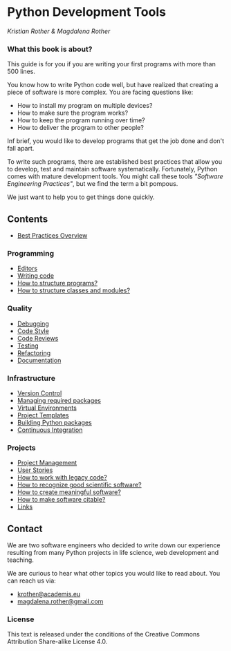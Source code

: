 
# Python Development Tools

*Kristian Rother & Magdalena Rother*

### What this book is about?

This guide is for you if you are writing your first programs with more than 500 lines.

You know how to write Python code well, but have realized that creating a piece of software is more complex. You are facing questions like:

* How to install my program on multiple devices?
* How to make sure the program works?
* How to keep the program running over time?
* How to deliver the program to other people?

Inf brief, you would like to develop programs that get the job done and don't fall apart.

To write such programs, there are established best practices that allow you to develop, test and maintain software systematically. Fortunately, Python comes with mature development tools. You might call these tools *"Software Engineering Practices"*, but we find the term a bit pompous. 

We just want to help you to get things done quickly.

## Contents

* [Best Practices Overview](best_practices.md)

### Programming

* [Editors](editors.md)
* [Writing code](writing_code.md)
* [How to structure programs?](structuring_programs.md)
* [How to structure classes and modules?](structure_classes_modules.md)

### Quality

* [Debugging](debugging.md)
* [Code Style](coding_style.md)
* [Code Reviews](code_reviews.md)
* [Testing](testing.md)
* [Refactoring](refactoring.md)
* [Documentation](documenting.md)

### Infrastructure

* [Version Control](version_control.md)
* [Managing required packages](pip.md)
* [Virtual Environments](virtualenv.md)
* [Project Templates](project_templates.md)
* [Building Python packages](releases.md)
* [Continuous Integration](continuous_integration.md)

### Projects

* [Project Management](project_management.md)
* [User Stories](user_stories.md)
* [How to work with legacy code?](legacy_code.md)
* [How to recognize good scientific software?](good_software.md)
* [How to create meaningful software?](creating_meaningful_software.md)   
* [How to make software citable?](citable_code.md)
* [Links](links.md)


## Contact

We are two software engineers who decided to write down our experience resulting from many Python projects in life science, web development and teaching.

We are curious to hear what other topics you would like to read about. You can reach us via:

* [krother@academis.eu](krother@academis.eu)
* [magdalena.rother@gmail.com](magdalena.rother@gmail.com)

### License

This text is released under the conditions of the Creative Commons Attribution Share-alike License 4.0.
